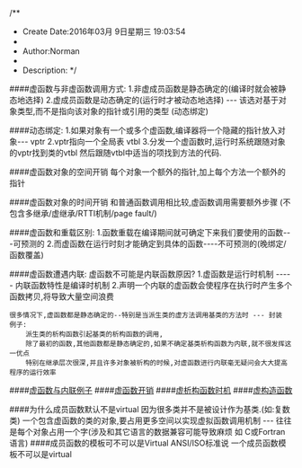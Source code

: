 /**
* Create Date:2016年03月 9日星期三 19:03:54
* 
* Author:Norman
* 
* Description: 
*/

####虚函数与非虚函数调用方式:
    1.非虚成员函数是静态确定的(编译时就会被静态地选择)
    2.虚成员函数是动态确定的(运行时才被动态地选择) --- 该选对基于对象类型,而不是指向该对象的指针或引用的类型 (动态绑定)


####动态绑定:
    1.如果对象有一个或多个虚函数,编译器将一个隐藏的指针放入对象--- vptr
    2.vptr指向一个全局表 vtbl
    3.分发一个虚函数时,运行时系统跟随对象的vptr找到类的vtbl 然后跟随vtbl中适当的项找到方法的代码.

####虚函数对象的空间开销
    每个对象一个额外的指针,加上每个方法一个额外的指针

####虚函数对象的时间开销
    和普通函数调用相比较,虚函数调用需要额外步骤 
    (不包含多继承/虚继承/RTTI机制/page fault/)

####虚函数和重载区别:
    1.函数重载在编译期间就可确定下来我们要使用的函数---可预测的
    2.而虚函数在运行时刻才能确定到具体的函数----不可预测的(晚绑定/函数覆盖)

####虚函数遭遇内联:
    虚函数不可能是内联函数原因?
    1.虚函数是运行时机制    -----  内联函数特性是编译时机制
    2.声明一个内联的虚函数会使程序在执行时产生多个函数拷贝,将导致大量空间浪费

    很多情况下,虚函数都是静态确定的--特别是当派生类的虚方法调用基类的方法时 --- 封装
    例子:
        派生类的析构函数引起基类的析构函数的调用,
        除了最初的函数,其他函数都是静态确定的,如果不确定基类析构函数为内联,就不很发挥这一优点
        特别在继承层次很深,并且许多对象被析构的时候,对虚函数进行内联毫无疑问会大大提高程序的运行效率

####[虚函数与内联例子](./VirtualAndInline.cpp)
####[虚函数开销](./VirtualFunction.md)
####[虚析构函数时机](./VirtualDestructor.md)
####[虚构造函数](./VirtualStructor.md)

####为什么成员函数默认不是virtual
    因为很多类并不是被设计作为基类.(如:复数类)
    一个包含虚函数的类的对象,要占用更多空间以实现虚拟函数调用机制 --- 往往是每个对象占用一个字(涉及和其它语言的数据兼容可能导致麻烦 如 C或Fortran语言)
####成员函数的模板可不可以是Virtual
    ANSI/ISO标准说 一个成员函数模板不可以是virtual 
